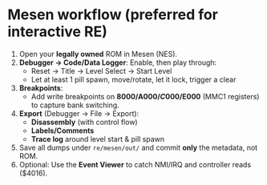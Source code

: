 # Mesen workflow (preferred for interactive RE)

1. Open your **legally owned** ROM in Mesen (NES).
2. **Debugger → Code/Data Logger**: Enable, then play through:
   - Reset → Title → Level Select → Start Level
   - Let at least 1 pill spawn, move/rotate, let it lock, trigger a clear
3. **Breakpoints**:
   - Add write breakpoints on **$8000/$A000/$C000/$E000** (MMC1 registers) to capture bank switching.
4. **Export** (Debugger → File → Export):
   - **Disassembly** (with control flow)
   - **Labels/Comments**
   - **Trace log** around level start & pill spawn
5. Save all dumps under `re/mesen/out/` and commit **only** the metadata, not ROM.
6. Optional: Use the **Event Viewer** to catch NMI/IRQ and controller reads ($4016).
